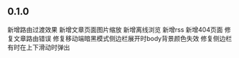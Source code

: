 ## 0.1.0
新增路由过渡效果
新增文章页面图片缩放
新增离线浏览
新增rss
新增404页面
修复文章路由错误
修复移动端暗黑模式侧边栏展开时body背景颜色失效
修复侧边栏有时在上下滑动时弹出